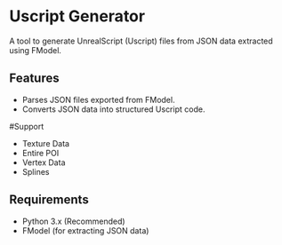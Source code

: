 # Uscript Generator

A tool to generate UnrealScript (Uscript) files from JSON data extracted using FModel.

## Features
- Parses JSON files exported from FModel.
- Converts JSON data into structured Uscript code.

#Support
- Texture Data
- Entire POI
- Vertex Data
- Splines

## Requirements
- Python 3.x (Recommended)
- FModel (for extracting JSON data)

